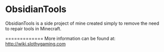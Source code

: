 ObsidianTools
=============
ObsidianTools is a side project of mine created simply to remove the need to repair tools in Minecraft.

=============
More information can be found at: http://wiki.slothygaming.com
